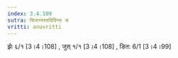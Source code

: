 ```yaml
---
index: 3.4.109
sutra: सिजभ्यस्तविदिभ्यः च
vritti: anuvritti
---
```


झेः ६/१  [3।4।108] , जुस् १/१ [3।4।108] , ङित: 6/1 [3।4।99]
